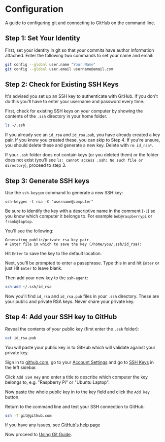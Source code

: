 # Configuration

A guide to configuring git and connecting to GitHub on the command line.

## Step 1: Set Your Identity

First, set your identity in git so that your commits have author information attached. Enter the following two commands to set your name and email:

```bash
git config --global user.name "Your Name"
git config --global user.email username@email.com
```

## Step 2: Check for Existing SSH Keys

It's advised you set up an SSH key to authenticate with GitHub. If you don't do this you'll have to enter your username and password every time.

First, check for existing SSH keys on your computer by showing the contents of the `.ssh` directory in your home folder.

```bash
ls ~/.ssh
```

If you already see an `id_rsa` and `id_rsa.pub`, you have already created a key pair. If you know you created these, you can skip to Step 4. If you're unsure, you should delete these and generate a new key. Delete with `rm id_rsa*`.

If your `.ssh` folder does not contain keys (or you deleted them) or the folder does not exist (you'll see `ls: cannot access .ssh: No such file or directory`), proceed to step 3.

## Step 3: Generate SSH keys

Use the `ssh-keygen` command to generate a new SSH key:

```
ssh-keygen -t rsa -C "username@computer"
```

Be sure to identify the key with a descriptive name in the comment (`-C`) so you know which computer it belongs to. For example `bob@raspberrypi` or `frank@laptop`.

You'll see the following:

```
Generating public/private rsa key pair.
# Enter file in which to save the key (/home/you/.ssh/id_rsa):
```

Hit `Enter` to save the key to the default location.

Next, you'll be prompted to enter a passphrase. Type this in and hit `Enter` or just Hit `Enter` to leave blank.

Then add your new key to the `ssh-agent`:

```bash
ssh-add ~/.ssh/id_rsa
```

Now you'll find `id_rsa` and `id_rsa.pub` files in your `.ssh` directory. These are your public and private RSA keys. Never share your private key.

## Step 4: Add your SSH key to GitHub

Reveal the contents of your public key (first enter the `.ssh` folder):

```bash
cat id_rsa.pub
```

You will paste your public key in to GitHub which will validate against your private key.

Sign in to [github.com](https://github.com/), go to your [Account Settings](https://github.com/settings/admin) and go to [SSH Keys](https://github.com/settings/ssh) in the left sidebar.

Click `Add SSH Key` and enter a title to describe which computer the key belongs to, e.g. "Raspberry Pi" or "Ubuntu Laptop".

Now paste the whole public key in to the key field and click the `Add key` button.

Return to the command line and test your SSH connection to GitHub:

```bash
ssh -T git@github.com
```

If you have any issues, see [GitHub's help page](https://help.github.com/articles/generating-ssh-keys#step-4-test-everything-out)

Now proceed to [Using Git Guide](git.md).

